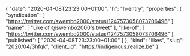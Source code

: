 {
  "date": "2020-04-08T23:23:00+01:00",
  "h": "h-entry",
  "properties": {
    "syndication": [
      "https://twitter.com/swembo2000/status/1247573058073706496"
    ],
    "name": [
      "Like of @swembo2000's tweet"
    ],
    "like-of": [
      "https://twitter.com/swembo2000/status/1247573058073706496"
    ],
    "published": [
      "2020-04-08T23:23:00+01:00"
    ]
  },
  "kind": "likes",
  "slug": "2020/04/3hfqk",
  "client_id": "https://indigenous.realize.be"
}
